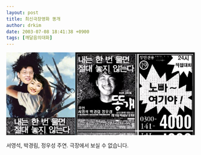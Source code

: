 ```yaml
---
layout: post
title: 최신극장영화 똥개
author: drkim
date: 2003-07-08 18:41:38 +0900
tags: [깨달음의대화]
---
```

![](.//files/attach/images/198/281/001/1057657298.jpg)  
  
서영석, 박경림, 정우성 주연. 극장에서 보실 수 없습니다.